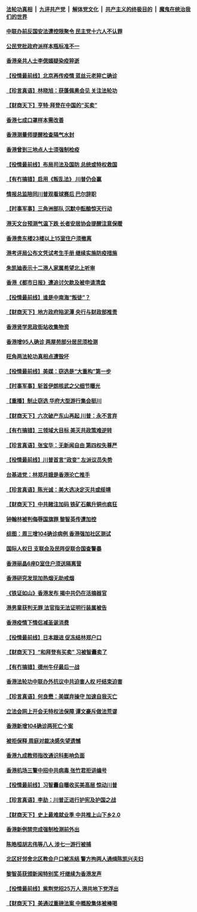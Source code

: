 ####  [法轮功真相](../../../../basic/blob/master/README.md?t=12172002) &nbsp;|&nbsp; [九评共产党](../../../../9ping.md/blob/master/README.md?t=12172002) &nbsp;|&nbsp; [解体党文化](../../../../jtdwh.md/blob/master/README.md?t=12172002)  &nbsp;|&nbsp; [共产主义的终极目的](../../../../gczydzjmd.md/blob/master/README.md?t=12172002) &nbsp;|&nbsp; [魔鬼在统治我们的世界](../../../../mgztzwmdsj.md/blob/master/README.md?t=12172002) 

#### [中联办前反国安法遭控限聚令 民主党十六人不认罪](../pages/nsc415/n12626085.md?t=12172002) 

#### [公民党批政府派样本瓶标准不一](../pages/nsc415/n12626066.md?t=12172002) 

#### [香港亲共人士李偲嫣疑染疫猝逝](../pages/nsc415/n12626044.md?t=12172002) 

#### [【役情最前线】北京再传疫情 蓝丝元老猝亡确诊](../pages/nsc415/n12625648.md?t=12172002) 

#### [【珍言真语】林晓旭：获蓬佩奥会见 关注法轮功](../pages/nsc415/n12624876.md?t=12172002) 

#### [【财商天下】亨特‧拜登在中国的“买卖”](../pages/nsc415/n12625460.md?t=12172002) 

#### [香港七成口罩样本需改善](../pages/nsc415/n12623556.md?t=12172002) 

#### [香港测量师提醒检查隔气水封](../pages/nsc415/n12623553.md?t=12172002) 

#### [香港曾到三地点人士须强制检疫](../pages/nsc415/n12623538.md?t=12172002) 

#### [【役情最前线】布局司法及国防 总统或特权救国](../pages/nsc415/n12622934.md?t=12172002) 

#### [【有冇搞错】启用《叛乱法》 川普仍会赢](../pages/nsc415/n12621437.md?t=12172002) 

#### [情报总监陪同川普观看球赛后 巴尔辞职](../pages/nsc415/n12621213.md?t=12172002) 

#### [【时事军事】三角洲部队 沉默中酝酿惊天行动](../pages/nsc415/n12620218.md?t=12172002) 

#### [港天文台预测气温下跌 长者安居协会提醒注意保暖](../pages/nsc415/n12620982.md?t=12172002) 

#### [香港贵东楼23楼以上15室住户须撤离](../pages/nsc415/n12620934.md?t=12172002) 

#### [港考评局公布文凭试考生手册 继续实施防疫措施](../pages/nsc415/n12620972.md?t=12172002) 

#### [朱凯廸表示十二港人家属希望北上听审](../pages/nsc415/n12620946.md?t=12172002) 

#### [香港《都市日报》遭追讨欠款及被申请清盘](../pages/nsc415/n12620911.md?t=12172002) 

#### [【役情最前线】谁是中南海“叛徒”？](../pages/nsc415/n12620526.md?t=12172002) 

#### [【财商天下】地方政府陷泥潭 央行与财政部推责](../pages/nsc415/n12620038.md?t=12172002) 

#### [香港贤学思政街站收集物资](../pages/nsc415/n12618216.md?t=12172002) 

#### [香港增95人确诊 两屋苑部分居民须检测](../pages/nsc415/n12618184.md?t=12172002) 

#### [旺角两法轮功真相点遭毁坏](../pages/nsc415/n12618090.md?t=12172002) 

#### [【役情最前线】美媒：窃选是“大重构”第一步](../pages/nsc415/n12617630.md?t=12172002) 

#### [【时事军事】斩首伊朗核武之父细节曝光](../pages/nsc415/n12613825.md?t=12172002) 

#### [【重播】制止窃选 华府大型游行集会挺川](../pages/nsc415/n12606951.md?t=12172002) 

#### [【财商天下】六次破产东山再起 川普：永不言弃](../pages/nsc415/n12615447.md?t=12172002) 

#### [【有冇搞错】三领域大目标 美灭共政策难逆转](../pages/nsc415/n12614166.md?t=12172002) 

#### [【珍言真语】张宝华：无新闻自由 第四权失尊严](../pages/nsc415/n12613616.md?t=12172002) 

#### [【役情最前线】川普首言“政变” 左派议员失势](../pages/nsc415/n12614089.md?t=12172002) 

#### [台基进党：林郑月娥是香港沦亡推手](../pages/nsc415/n12613294.md?t=12172002) 

#### [【珍言真语】陈光诚：美大选决定灭共或绥靖](../pages/nsc415/n12613394.md?t=12172002) 

#### [【财商天下】中共赌注加码 铁矿石飙升铜也疯狂](../pages/nsc415/n12613617.md?t=12172002) 

#### [钟翰林被判侮辱国旗罪 黎智英传遭加控](../pages/nsc415/n12613269.md?t=12172002) 

#### [组图：周三增104确诊病例 香港强加社区测试](../pages/nsc415/n12610559.md?t=12172002) 

#### [国际人权日 支联会及民阵促联合国查警暴](../pages/nsc415/n12612054.md?t=12172002) 

#### [香港丽晶6座D室住户须送隔离营](../pages/nsc415/n12612063.md?t=12172002) 

#### [香港研究发现加热烟无助戒烟](../pages/nsc415/n12612042.md?t=12172002) 

#### [《铁证如山》香港发布 揭中共仍在活摘器官](../pages/nsc415/n12611953.md?t=12172002) 

#### [港男童获判无罪 法官指无法证明行装属被告](../pages/nsc415/n12612016.md?t=12172002) 

#### [香港疫情下情侣减圣诞消费](../pages/nsc415/n12612024.md?t=12172002) 

#### [【役情最前线】日本跟进 促冻结林郑户口](../pages/nsc415/n12611414.md?t=12172002) 

#### [【财商天下】“和拜登有买卖” 习被智囊卖了](../pages/nsc415/n12611145.md?t=12172002) 

#### [【有冇搞错】德州牛仔最后一战](../pages/nsc415/n12607373.md?t=12172002) 

#### [香港法轮功中联办外抗议中共迫害人权 吁结束迫害](../pages/nsc415/n12610900.md?t=12172002) 

#### [【珍言真语】何良懋：美媒弃操守 加速自我灭亡](../pages/nsc415/n12610829.md?t=12172002) 

#### [立法会网上开会无特权法保障 谭文豪斥做法荒谬](../pages/nsc415/n12608491.md?t=12172002) 

#### [香港新增104确诊两死亡个案](../pages/nsc415/n12608490.md?t=12172002) 

#### [被拒保释 周庭对裁决感失望遗憾](../pages/nsc415/n12608480.md?t=12172002) 

#### [香港九成教师指改通识科影响负面](../pages/nsc415/n12608453.md?t=12172002) 

#### [香港机场三警中招中共病毒 张竹君拒讲编号](../pages/nsc415/n12608415.md?t=12172002) 

#### [【役情最前线】习智囊自曝收买美高层 惊动川普](../pages/nsc415/n12607215.md?t=12172002) 

#### [【珍言真语】李劼：川普正进行护宪及护国之战](../pages/nsc415/n12606759.md?t=12172002) 

#### [【财商天下】史上最难就业季 中共推上山下乡2.0](../pages/nsc415/n12606761.md?t=12172002) 

#### [香港新例禁完成强制检测前外出](../pages/nsc415/n12605130.md?t=12172002) 

#### [陈皓桓胡志伟等八人 涉七一游行被捕](../pages/nsc415/n12605129.md?t=12172002) 

#### [北区好邻舍北区教会户口被冻结 警方拘两人通缉陈凯兴夫妇](../pages/nsc415/n12605119.md?t=12172002) 

#### [黎智英获颁新闻特别奖 吁继续为香港发声](../pages/nsc415/n12605101.md?t=12172002) 

#### [【役情最前线】紫荆党招25万人 港共地下党浮出](../pages/nsc415/n12604488.md?t=12172002) 

#### [【财商天下】美通过重磅法案 中概股集体被棒喝](../pages/nsc415/n12604326.md?t=12172002) 


